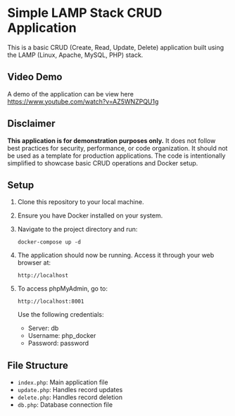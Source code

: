 # Simple LAMP Stack CRUD Application

This is a basic CRUD (Create, Read, Update, Delete) application built using the LAMP (Linux, Apache, MySQL, PHP) stack.

## Video Demo
A demo of the application can be view here https://www.youtube.com/watch?v=AZ5WNZPQU1g

## Disclaimer

**This application is for demonstration purposes only.** It does not follow best practices for security, performance, or code organization. It should not be used as a template for production applications. The code is intentionally simplified to showcase basic CRUD operations and Docker setup.

## Setup

1. Clone this repository to your local machine.

2. Ensure you have Docker installed on your system.

3. Navigate to the project directory and run:

   ```
   docker-compose up -d
   ```

4. The application should now be running. Access it through your web browser at:

   ```
   http://localhost
   ```

5. To access phpMyAdmin, go to:

   ```
   http://localhost:8001
   ```

   Use the following credentials:
   - Server: db
   - Username: php_docker
   - Password: password

## File Structure

- `index.php`: Main application file
- `update.php`: Handles record updates
- `delete.php`: Handles record deletion
- `db.php`: Database connection file



